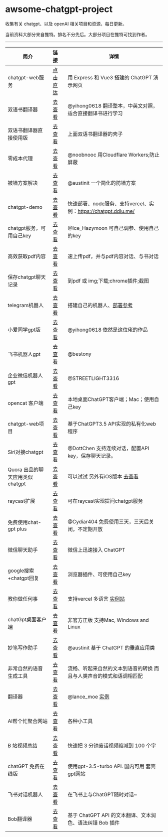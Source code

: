 # awsome-chatgpt-project
  
收集有关 chatgpt、以及 openAI 相关项目和资源，每日更新。

当前资料大部分来自推特。排名不分先后。大部分项目在推特可找到作者。

---

| 简介 | 链接 | 详情 |
|-------- | :---  | ----- |
|chatgpt-web服务| [点击直达](https://github.com/Chanzhaoyu/chatgpt-web) |用 Express 和 Vue3 搭建的 ChatGPT 演示网页 |
|双语书翻译器| [去查看](https://github.com/yihong0618/bilingual_book_maker) | @yihong0618 翻译整本，中英文对照，适合直接翻译书进行学习 |
| 双语书翻译器直接使用版| [去查看](https://goldengrape-bilingual-book-maker-streamlit-app-x7nhof.streamlit.app/) |上面双语书翻译器的壳子 | @goldengrape |
|零成本代理 | [去查看](https://github.com/noobnooc/noobnooc/discussions/9) | @noobnooc 用Cloudflare Workers;防止屏蔽|
|被墙方案解决| [去查看](https://twitter.com/austinit/status/1631828048843771904)| @austinit  一个简化的防墙方案|
|chatgpt-demo | [去查看](https://github.com/ddiu8081/chatgpt-demo) | 快速部署、node服务、支持vercel、实例：https://chatgpt.ddiu.me/ |
|chatgpt服务，可用自己key | [去查看](https://ai.okmiku.com/chat/)  |@Ice_Hazymoon 可自己调参、使用自己的key|
|高效获取pdf内容|[去查看](https://www.chatpdf.com/) | 速上传pdf，并与pdf内容对话、与书对话 |
|保存chatgpt聊天记录|[去查看](https://github.com/liady/ChatGPT-pdf) | 到pdf 或 img;下载;chrome插件;截图|
|telegram机器人 | [去查看](https://github.com/karfly/chatgpt_telegram_bot) | 搭建自己的机器人、[部署参考](https://twitter.com/tufook/status/1632099875306504192) |
|小爱同学gpt版|[去查看](https://github.com/yihong0618/xiaogpt) | @yihong0618 依然是这位佬的作品|
|飞书机器人gpt|[去查看](https://github.com/bestony/ChatGPT-Feishu)| @bestony|
|企业微信机器人gpt|[去查看](https://github.com/streetlight3316/toolbox)| @STREETLIGHT3316|
|opencat 客户端| [去查看](https://apps.apple.com/app/opencat/id6445999201?mt=12) | 本地桌面ChatGPT客户端；Mac；使用自己key |
|chatgpt-web项目|[去查看](https://github.com/869413421/chatgpt-web)|基于ChatGPT3.5 API实现的私有化web程序|
|Siri对接chatgpt|[去查看](https://github.com/Yue-Yang/ChatGPT-Siri) | @DottChen 支持连续对话，配置API key，保存聊天记录。| 
|Quora 出品的聊天应用类似chatgpt| [去查看](https://poe.com/login) | 可以试试 另外有iOS版本 [去查看](https://apps.apple.com/tw/app/poe-fast-helpful-ai-chat/id1640745955)|
|raycast扩展|[去查看](https://github.com/abielzulio/chatgpt-raycast)|可在raycast实现提问chatgpt服务|
|免费使用chat-gpt plus| [去查看](https://chat.cydiar.com/chat) |  @Cydiar404 免费使用三天，三天后关闭，不定期开放|
|微信聊天助手|[去查看](https://github.com/fuergaosi233/wechat-chatgpt) |微信上迅速接入 ChatGPT |
|google搜索+chatgpt回复|[去查看](https://github.com/wong2/chatgpt-google-extension)|浏览器插件、可使用自己key|
|教你做任何事|[去查看](https://github.com/lvwzhen/teach-anything) |支持vercel 多语言 [实例站](https://www.teach-anything.com/)| 
|chatGpt桌面客户端|[去查看](https://github.com/lencx/ChatGPT) | 非官方正版 支持Mac, Windows and Linux |
|妙笔写作助手|[去查看](https://twitter.com/austinit/status/1632190640670011395)| @austinit 基于 ChatGPT 的垂直应用类|
|非常自然的语音生成工具|[去查看](https://www.naturalreaders.com/online/)| 流畅、听起来自然的文本到语音的转换 而且与人类声音的模式和语调相匹配|
|翻译器| [去查看](https://github.com/LanceMoe/openai-translator) | @lance_moe [实例](https://translator.lance.moe/) | 
|AI帮个忙聚合网站| [去查看](https://ai-toolbox.codefuture.top/) |  各种小工具 |
|B 站视频总结|[去查看](https://github.com/JimmyLv/BiliGPT)| 快速把 3 分钟废话视频缩减到 100 个字|
|chatGPT 免费在线版|[去查看](https://freegpt.one/)|使用gpt-3.5-turbo API. 国内可用 套壳gpt网站|
|飞书对话机器人|[去查看](https://github.com/Leizhenpeng/feishu-chatGpt) | 在飞书上与ChatGPT随时对话~ |
|Bob翻译器|[去查看](https://github.com/yetone/bob-plugin-openai-translator) | 基于 ChatGPT API 的文本翻译、文本润色、语法纠错 Bob 插件|